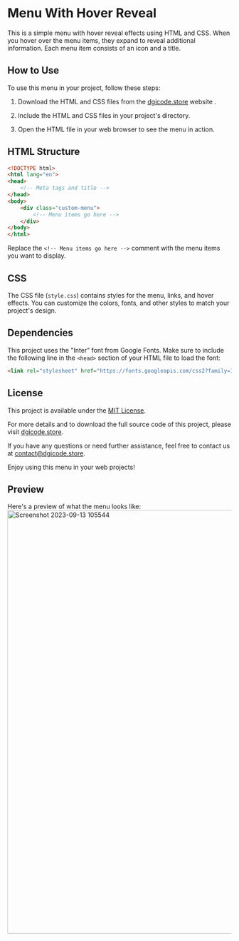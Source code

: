 # Menu With Hover Reveal

This is a simple menu with hover reveal effects using HTML and CSS. When you hover over the menu items, they expand to reveal additional information. Each menu item consists of an icon and a title.

## How to Use

To use this menu in your project, follow these steps:

1. Download the HTML and CSS files from the [dgicode.store](https://dgicode.store) website .

2. Include the HTML and CSS files in your project's directory.

3. Open the HTML file in your web browser to see the menu in action.

## HTML Structure

```html
<!DOCTYPE html>
<html lang="en">
<head>
    <!-- Meta tags and title -->
</head>
<body>
    <div class="custom-menu">
        <!-- Menu items go here -->
    </div>
</body>
</html>
```

Replace the `<!-- Menu items go here -->` comment with the menu items you want to display.

## CSS

The CSS file (`style.css`) contains styles for the menu, links, and hover effects. You can customize the colors, fonts, and other styles to match your project's design.

## Dependencies

This project uses the "Inter" font from Google Fonts. Make sure to include the following line in the `<head>` section of your HTML file to load the font:

```html
<link rel="stylesheet" href="https://fonts.googleapis.com/css2?family=Inter:wght@300;400;500;600;700;800;900&display=swap">
```

## License

This project is available under the [MIT License](LICENSE).

For more details and to download the full source code of this project, please visit [dgicode.store](https://dgicode.store).

If you have any questions or need further assistance, feel free to contact us at [contact@dgicode.store](mailto:iaarzoo40@gmail.com).

Enjoy using this menu in your web projects!

## Preview

Here's a preview of what the menu looks like:
<img width="949" alt="Screenshot 2023-09-13 105544" src="https://github.com/Aarzoo75/Menu-With-Hover-Reveal/assets/59678435/0c5a830a-04c6-4d86-8442-4502c716db5d">

